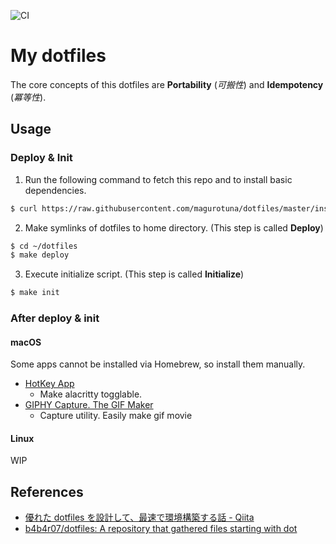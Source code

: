 ![CI](https://github.com/magurotuna/dotfiles/workflows/CI/badge.svg)

# My dotfiles

The core concepts of this dotfiles are **Portability** (*可搬性*) and **Idempotency** (*冪等性*).

## Usage

### Deploy & Init

1. Run the following command to fetch this repo and to install basic dependencies.

```bash
$ curl https://raw.githubusercontent.com/magurotuna/dotfiles/master/install.sh | bash
```

2. Make symlinks of dotfiles to home directory. (This step is called **Deploy**)

```bash
$ cd ~/dotfiles
$ make deploy
```

3. Execute initialize script. (This step is called **Initialize**)

```bash
$ make init
```

### After deploy & init

#### macOS

Some apps cannot be installed via Homebrew, so install them manually.

- [HotKey App](https://apps.apple.com/jp/app/hotkey-app/id975890633?mt=12)
  - Make alacritty togglable.
- [GIPHY Capture. The GIF Maker](https://apps.apple.com/jp/app/giphy-capture-the-gif-maker/id668208984?mt=12)
  - Capture utility. Easily make gif movie

#### Linux

WIP

## References

- [優れた dotfiles を設計して、最速で環境構築する話 - Qiita](https://qiita.com/b4b4r07/items/24872cdcbec964ce2178)
- [b4b4r07/dotfiles: A repository that gathered files starting with dot](https://github.com/b4b4r07/dotfiles)

